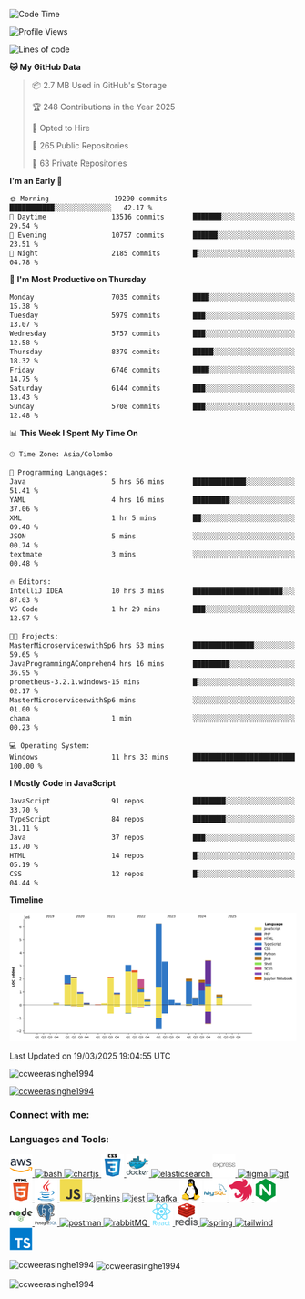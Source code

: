 
<!--START_SECTION:waka-->
![Code Time](http://img.shields.io/badge/Code%20Time-1%2C740%20hrs%205%20mins-blue)

![Profile Views](http://img.shields.io/badge/Profile%20Views-31-blue)

![Lines of code](https://img.shields.io/badge/From%20Hello%20World%20I%27ve%20Written-35.7%20million%20lines%20of%20code-blue)

**🐱 My GitHub Data** 

> 📦 2.7 MB Used in GitHub's Storage 
 > 
> 🏆 248 Contributions in the Year 2025
 > 
> 💼 Opted to Hire
 > 
> 📜 265 Public Repositories 
 > 
> 🔑 63 Private Repositories 
 > 
**I'm an Early 🐤** 

```text
🌞 Morning                19290 commits       ███████████░░░░░░░░░░░░░░   42.17 % 
🌆 Daytime                13516 commits       ███████░░░░░░░░░░░░░░░░░░   29.54 % 
🌃 Evening                10757 commits       ██████░░░░░░░░░░░░░░░░░░░   23.51 % 
🌙 Night                  2185 commits        █░░░░░░░░░░░░░░░░░░░░░░░░   04.78 % 
```
📅 **I'm Most Productive on Thursday** 

```text
Monday                   7035 commits        ████░░░░░░░░░░░░░░░░░░░░░   15.38 % 
Tuesday                  5979 commits        ███░░░░░░░░░░░░░░░░░░░░░░   13.07 % 
Wednesday                5757 commits        ███░░░░░░░░░░░░░░░░░░░░░░   12.58 % 
Thursday                 8379 commits        █████░░░░░░░░░░░░░░░░░░░░   18.32 % 
Friday                   6746 commits        ████░░░░░░░░░░░░░░░░░░░░░   14.75 % 
Saturday                 6144 commits        ███░░░░░░░░░░░░░░░░░░░░░░   13.43 % 
Sunday                   5708 commits        ███░░░░░░░░░░░░░░░░░░░░░░   12.48 % 
```


📊 **This Week I Spent My Time On** 

```text
🕑︎ Time Zone: Asia/Colombo

💬 Programming Languages: 
Java                     5 hrs 56 mins       █████████████░░░░░░░░░░░░   51.41 % 
YAML                     4 hrs 16 mins       █████████░░░░░░░░░░░░░░░░   37.06 % 
XML                      1 hr 5 mins         ██░░░░░░░░░░░░░░░░░░░░░░░   09.48 % 
JSON                     5 mins              ░░░░░░░░░░░░░░░░░░░░░░░░░   00.74 % 
textmate                 3 mins              ░░░░░░░░░░░░░░░░░░░░░░░░░   00.48 % 

🔥 Editors: 
IntelliJ IDEA            10 hrs 3 mins       ██████████████████████░░░   87.03 % 
VS Code                  1 hr 29 mins        ███░░░░░░░░░░░░░░░░░░░░░░   12.97 % 

🐱‍💻 Projects: 
MasterMicroserviceswithSp6 hrs 53 mins       ███████████████░░░░░░░░░░   59.65 % 
JavaProgrammingAComprehen4 hrs 16 mins       █████████░░░░░░░░░░░░░░░░   36.95 % 
prometheus-3.2.1.windows-15 mins             █░░░░░░░░░░░░░░░░░░░░░░░░   02.17 % 
MasterMicroserviceswithSp6 mins              ░░░░░░░░░░░░░░░░░░░░░░░░░   01.00 % 
chama                    1 min               ░░░░░░░░░░░░░░░░░░░░░░░░░   00.23 % 

💻 Operating System: 
Windows                  11 hrs 33 mins      █████████████████████████   100.00 % 
```

**I Mostly Code in JavaScript** 

```text
JavaScript               91 repos            ████████░░░░░░░░░░░░░░░░░   33.70 % 
TypeScript               84 repos            ████████░░░░░░░░░░░░░░░░░   31.11 % 
Java                     37 repos            ███░░░░░░░░░░░░░░░░░░░░░░   13.70 % 
HTML                     14 repos            █░░░░░░░░░░░░░░░░░░░░░░░░   05.19 % 
CSS                      12 repos            █░░░░░░░░░░░░░░░░░░░░░░░░   04.44 % 
```



**Timeline**

![Lines of Code chart](https://raw.githubusercontent.com/ccweerasinghe1994/ccweerasinghe1994/master/assets/bar_graph.png)


 Last Updated on 19/03/2025 19:04:55 UTC
<!--END_SECTION:waka-->



<p align="left"> <img src="https://komarev.com/ghpvc/?username=ccweerasinghe1994&label=Profile%20views&color=0e75b6&style=flat" alt="ccweerasinghe1994" /> </p>

<p align="left"> <a href="https://github.com/ryo-ma/github-profile-trophy"><img src="https://github-profile-trophy.vercel.app/?username=ccweerasinghe1994" alt="ccweerasinghe1994" /></a> </p>

<h3 align="left">Connect with me:</h3>
<p align="left">
</p>

<h3 align="left">Languages and Tools:</h3>
<p align="left"> <a href="https://aws.amazon.com" target="_blank" rel="noreferrer"> <img src="https://raw.githubusercontent.com/devicons/devicon/master/icons/amazonwebservices/amazonwebservices-original-wordmark.svg" alt="aws" width="40" height="40"/> </a> <a href="https://www.gnu.org/software/bash/" target="_blank" rel="noreferrer"> <img src="https://www.vectorlogo.zone/logos/gnu_bash/gnu_bash-icon.svg" alt="bash" width="40" height="40"/> </a> <a href="https://www.chartjs.org" target="_blank" rel="noreferrer"> <img src="https://www.chartjs.org/media/logo-title.svg" alt="chartjs" width="40" height="40"/> </a> <a href="https://www.w3schools.com/css/" target="_blank" rel="noreferrer"> <img src="https://raw.githubusercontent.com/devicons/devicon/master/icons/css3/css3-original-wordmark.svg" alt="css3" width="40" height="40"/> </a> <a href="https://www.docker.com/" target="_blank" rel="noreferrer"> <img src="https://raw.githubusercontent.com/devicons/devicon/master/icons/docker/docker-original-wordmark.svg" alt="docker" width="40" height="40"/> </a> <a href="https://www.elastic.co" target="_blank" rel="noreferrer"> <img src="https://www.vectorlogo.zone/logos/elastic/elastic-icon.svg" alt="elasticsearch" width="40" height="40"/> </a> <a href="https://expressjs.com" target="_blank" rel="noreferrer"> <img src="https://raw.githubusercontent.com/devicons/devicon/master/icons/express/express-original-wordmark.svg" alt="express" width="40" height="40"/> </a> <a href="https://www.figma.com/" target="_blank" rel="noreferrer"> <img src="https://www.vectorlogo.zone/logos/figma/figma-icon.svg" alt="figma" width="40" height="40"/> </a> <a href="https://git-scm.com/" target="_blank" rel="noreferrer"> <img src="https://www.vectorlogo.zone/logos/git-scm/git-scm-icon.svg" alt="git" width="40" height="40"/> </a> <a href="https://www.w3.org/html/" target="_blank" rel="noreferrer"> <img src="https://raw.githubusercontent.com/devicons/devicon/master/icons/html5/html5-original-wordmark.svg" alt="html5" width="40" height="40"/> </a> <a href="https://www.java.com" target="_blank" rel="noreferrer"> <img src="https://raw.githubusercontent.com/devicons/devicon/master/icons/java/java-original.svg" alt="java" width="40" height="40"/> </a> <a href="https://developer.mozilla.org/en-US/docs/Web/JavaScript" target="_blank" rel="noreferrer"> <img src="https://raw.githubusercontent.com/devicons/devicon/master/icons/javascript/javascript-original.svg" alt="javascript" width="40" height="40"/> </a> <a href="https://www.jenkins.io" target="_blank" rel="noreferrer"> <img src="https://www.vectorlogo.zone/logos/jenkins/jenkins-icon.svg" alt="jenkins" width="40" height="40"/> </a> <a href="https://jestjs.io" target="_blank" rel="noreferrer"> <img src="https://www.vectorlogo.zone/logos/jestjsio/jestjsio-icon.svg" alt="jest" width="40" height="40"/> </a> <a href="https://kafka.apache.org/" target="_blank" rel="noreferrer"> <img src="https://www.vectorlogo.zone/logos/apache_kafka/apache_kafka-icon.svg" alt="kafka" width="40" height="40"/> </a> <a href="https://www.linux.org/" target="_blank" rel="noreferrer"> <img src="https://raw.githubusercontent.com/devicons/devicon/master/icons/linux/linux-original.svg" alt="linux" width="40" height="40"/> </a> <a href="https://www.mysql.com/" target="_blank" rel="noreferrer"> <img src="https://raw.githubusercontent.com/devicons/devicon/master/icons/mysql/mysql-original-wordmark.svg" alt="mysql" width="40" height="40"/> </a> <a href="https://nestjs.com/" target="_blank" rel="noreferrer"> <img src="https://raw.githubusercontent.com/devicons/devicon/master/icons/nestjs/nestjs-plain.svg" alt="nestjs" width="40" height="40"/> </a> <a href="https://www.nginx.com" target="_blank" rel="noreferrer"> <img src="https://raw.githubusercontent.com/devicons/devicon/master/icons/nginx/nginx-original.svg" alt="nginx" width="40" height="40"/> </a> <a href="https://nodejs.org" target="_blank" rel="noreferrer"> <img src="https://raw.githubusercontent.com/devicons/devicon/master/icons/nodejs/nodejs-original-wordmark.svg" alt="nodejs" width="40" height="40"/> </a> <a href="https://www.postgresql.org" target="_blank" rel="noreferrer"> <img src="https://raw.githubusercontent.com/devicons/devicon/master/icons/postgresql/postgresql-original-wordmark.svg" alt="postgresql" width="40" height="40"/> </a> <a href="https://postman.com" target="_blank" rel="noreferrer"> <img src="https://www.vectorlogo.zone/logos/getpostman/getpostman-icon.svg" alt="postman" width="40" height="40"/> </a> <a href="https://www.rabbitmq.com" target="_blank" rel="noreferrer"> <img src="https://www.vectorlogo.zone/logos/rabbitmq/rabbitmq-icon.svg" alt="rabbitMQ" width="40" height="40"/> </a> <a href="https://reactjs.org/" target="_blank" rel="noreferrer"> <img src="https://raw.githubusercontent.com/devicons/devicon/master/icons/react/react-original-wordmark.svg" alt="react" width="40" height="40"/> </a> <a href="https://redis.io" target="_blank" rel="noreferrer"> <img src="https://raw.githubusercontent.com/devicons/devicon/master/icons/redis/redis-original-wordmark.svg" alt="redis" width="40" height="40"/> </a> <a href="https://spring.io/" target="_blank" rel="noreferrer"> <img src="https://www.vectorlogo.zone/logos/springio/springio-icon.svg" alt="spring" width="40" height="40"/> </a> <a href="https://tailwindcss.com/" target="_blank" rel="noreferrer"> <img src="https://www.vectorlogo.zone/logos/tailwindcss/tailwindcss-icon.svg" alt="tailwind" width="40" height="40"/> </a> <a href="https://www.typescriptlang.org/" target="_blank" rel="noreferrer"> <img src="https://raw.githubusercontent.com/devicons/devicon/master/icons/typescript/typescript-original.svg" alt="typescript" width="40" height="40"/> </a> </p>

<p><img align="left" src="https://github-readme-stats.vercel.app/api/top-langs?username=ccweerasinghe1994&show_icons=true&locale=en&layout=compact" alt="ccweerasinghe1994" /></p>

<p>&nbsp;<img align="center" src="https://github-readme-stats.vercel.app/api?username=ccweerasinghe1994&show_icons=true&locale=en" alt="ccweerasinghe1994" /></p>

<p><img align="center" src="https://github-readme-streak-stats.herokuapp.com/?user=ccweerasinghe1994&" alt="ccweerasinghe1994" /></p>